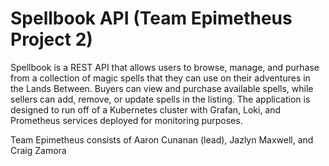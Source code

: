 # Spellbook API (Team Epimetheus Project 2)

Spellbook is a REST API that allows users to browse, manage, and purhase from a collection of magic spells that they can use on their adventures in the Lands Between. Buyers can view and purchase available spells, while sellers can add, remove, or update spells in the listing. The application is designed to run off of a Kubernetes cluster with Grafan, Loki, and Prometheus services deployed for monitoring purposes.

Team Epimetheus consists of Aaron Cunanan (lead), Jazlyn Maxwell, and Craig Zamora
